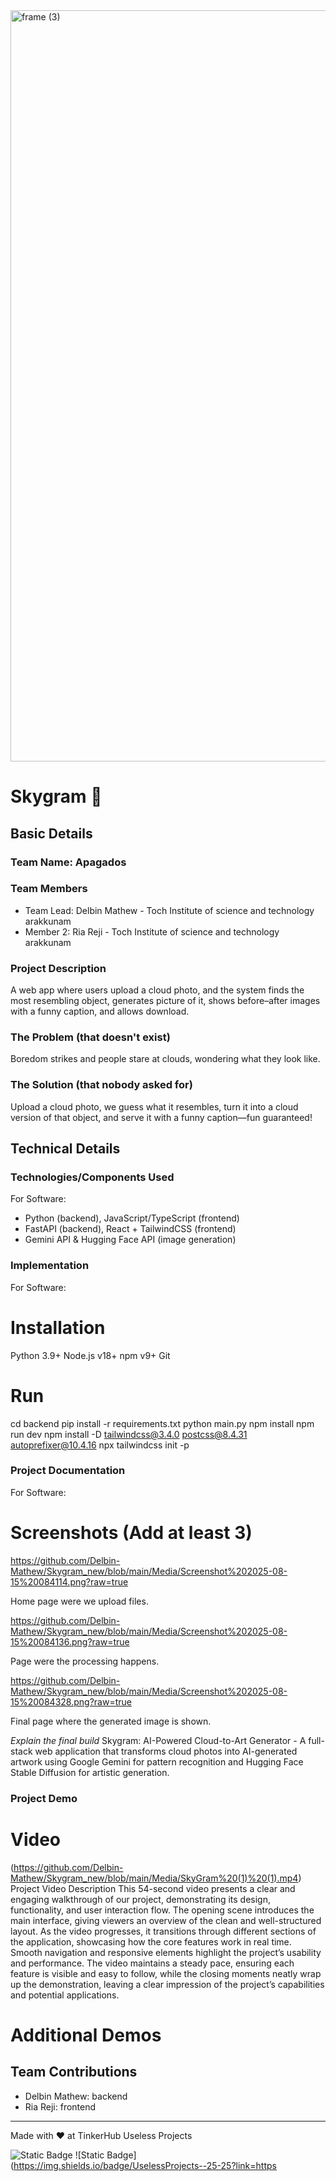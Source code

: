 <img width="3188" height="1202" alt="frame (3)" src="https://github.com/user-attachments/assets/517ad8e9-ad22-457d-9538-a9e62d137cd7" />


# Skygram 🎯


## Basic Details
### Team Name: Apagados


### Team Members
- Team Lead: Delbin Mathew - Toch Institute of science and technology arakkunam
- Member 2: Ria Reji - Toch Institute of science and technology arakkunam

### Project Description
A web app where users upload a cloud photo, and the system finds the most resembling object, generates picture of it, shows before–after images with a funny caption, and allows download.

### The Problem (that doesn't exist)
Boredom strikes and people stare at clouds, wondering what they look like.

### The Solution (that nobody asked for)
Upload a cloud photo, we guess what it resembles, turn it into a cloud version of that object, and serve it with a funny caption—fun guaranteed!

## Technical Details
### Technologies/Components Used
For Software:
- Python (backend), JavaScript/TypeScript (frontend)
- FastAPI (backend), React + TailwindCSS (frontend)
- Gemini API & Hugging Face API (image generation)


### Implementation
For Software:
# Installation
Python 3.9+
Node.js v18+
npm v9+
Git


# Run
cd backend
pip install -r requirements.txt
python main.py
npm install
npm run dev
npm install -D tailwindcss@3.4.0 postcss@8.4.31 autoprefixer@10.4.16
npx tailwindcss init -p

### Project Documentation
For Software:

# Screenshots (Add at least 3)

https://github.com/Delbin-Mathew/Skygram_new/blob/main/Media/Screenshot%202025-08-15%20084114.png?raw=true

Home page were we upload files.

https://github.com/Delbin-Mathew/Skygram_new/blob/main/Media/Screenshot%202025-08-15%20084136.png?raw=true

Page were the processing happens.

https://github.com/Delbin-Mathew/Skygram_new/blob/main/Media/Screenshot%202025-08-15%20084328.png?raw=true

Final page where the generated image is shown.



*Explain the final build*
 Skygram: AI-Powered Cloud-to-Art Generator - A full-stack web application that transforms cloud photos into AI-generated artwork using Google Gemini for pattern recognition and Hugging Face Stable Diffusion for artistic generation.

### Project Demo
# Video
(https://github.com/Delbin-Mathew/Skygram_new/blob/main/Media/SkyGram%20(1)%20(1).mp4)
Project Video Description
This 54-second video presents a clear and engaging walkthrough of our project, demonstrating its design, functionality, and user interaction flow. The opening scene introduces the main interface, giving viewers an overview of the clean and well-structured layout. As the video progresses, it transitions through different sections of the application, showcasing how the core features work in real time. Smooth navigation and responsive elements highlight the project’s usability and performance. The video maintains a steady pace, ensuring each feature is visible and easy to follow, while the closing moments neatly wrap up the demonstration, leaving a clear impression of the project’s capabilities and potential applications.
# Additional Demos

## Team Contributions
- Delbin Mathew: backend
- Ria Reji: frontend
---
Made with ❤️ at TinkerHub Useless Projects 

![Static Badge](https://img.shields.io/badge/TinkerHub-24?color=%23000000&link=https%3A%2F%2Fwww.tinkerhub.org%2F)
![Static Badge](https://img.shields.io/badge/UselessProjects--25-25?link=https


